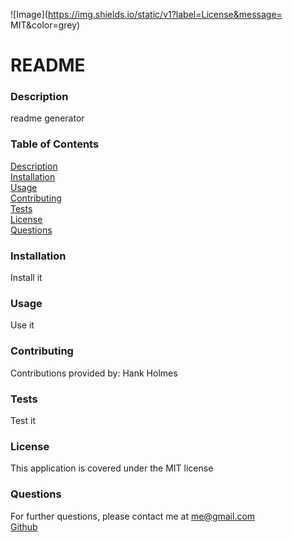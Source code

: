 ![Image](https://img.shields.io/static/v1?label=License&message=
    MIT&color=grey)


# README  


### Description  
readme generator

### Table of Contents  
[Description](#description)  
[Installation](#installation)  
[Usage](#usage)  
[Contributing](#contributing)  
[Tests](#tests)  
[License](#license)  
[Questions](#questions)  


### Installation  
Install it

### Usage  
Use it  

### Contributing  
Contributions provided by: Hank Holmes

### Tests  
Test it

### License  
This application is covered under the MIT license

### Questions  
For further questions, please contact me at me@gmail.com  
[Github](https://unchar.bootcampcontent.com/me/)